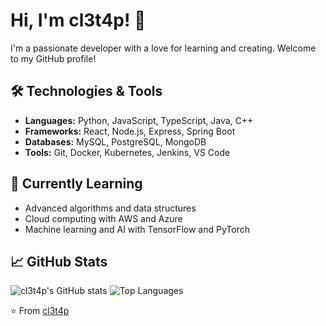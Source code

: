 # Hi, I'm cl3t4p! 👋

I'm a passionate developer with a love for learning and creating. Welcome to my GitHub profile!

## 🛠️ Technologies & Tools

- **Languages:** Python, JavaScript, TypeScript, Java, C++
- **Frameworks:** React, Node.js, Express, Spring Boot
- **Databases:** MySQL, PostgreSQL, MongoDB
- **Tools:** Git, Docker, Kubernetes, Jenkins, VS Code

## 🌱 Currently Learning

- Advanced algorithms and data structures
- Cloud computing with AWS and Azure
- Machine learning and AI with TensorFlow and PyTorch

## 📈 GitHub Stats

![cl3t4p's GitHub stats](https://github-readme-stats.vercel.app/api?username=cl3t4p&show_icons=true&theme=radical)
![Top Languages](https://github-readme-stats.vercel.app/api/top-langs/?username=cl3t4p&layout=compact&theme=radical)


⭐️ From [cl3t4p](https://github.com/cl3t4p)
